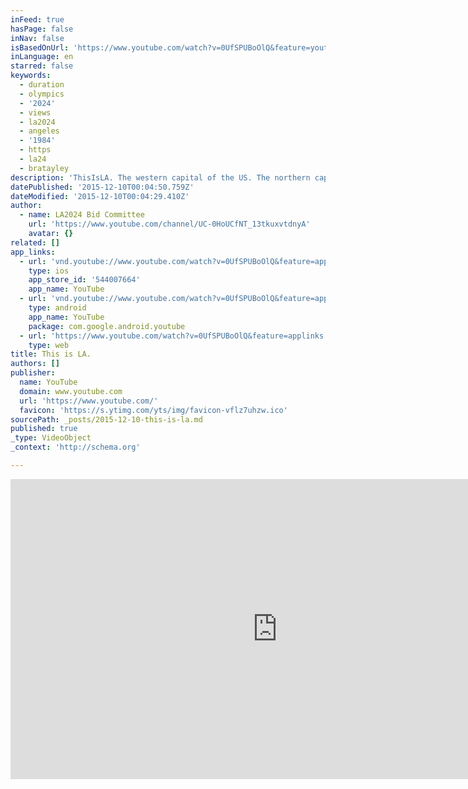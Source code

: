 ```yaml
---
inFeed: true
hasPage: false
inNav: false
isBasedOnUrl: 'https://www.youtube.com/watch?v=0UfSPUBoOlQ&feature=youtu.be'
inLanguage: en
starred: false
keywords:
  - duration
  - olympics
  - '2024'
  - views
  - la2024
  - angeles
  - '1984'
  - https
  - la24
  - bratayley
description: 'ThisIsLA. The western capital of the US. The northern capital of Latin America. The eastern capital of the Pacific Rim. A city made of more than 100 nations, thousands of startups and millions of hard-dreaming people working to reinvent the city, sunrise after sunrise.'
datePublished: '2015-12-10T00:04:50.759Z'
dateModified: '2015-12-10T00:04:29.410Z'
author:
  - name: LA2024 Bid Committee
    url: 'https://www.youtube.com/channel/UC-0HoUCfNT_13tkuxvtdnyA'
    avatar: {}
related: []
app_links:
  - url: 'vnd.youtube://www.youtube.com/watch?v=0UfSPUBoOlQ&feature=applinks'
    type: ios
    app_store_id: '544007664'
    app_name: YouTube
  - url: 'vnd.youtube://www.youtube.com/watch?v=0UfSPUBoOlQ&feature=applinks'
    type: android
    app_name: YouTube
    package: com.google.android.youtube
  - url: 'https://www.youtube.com/watch?v=0UfSPUBoOlQ&feature=applinks'
    type: web
title: This is LA.
authors: []
publisher:
  name: YouTube
  domain: www.youtube.com
  url: 'https://www.youtube.com/'
  favicon: 'https://s.ytimg.com/yts/img/favicon-vflz7uhzw.ico'
sourcePath: _posts/2015-12-10-this-is-la.md
published: true
_type: VideoObject
_context: 'http://schema.org'

---
```

<iframe src="https://cdn.embedly.com/widgets/media.html?src=https%3A%2F%2Fwww.youtube.com%2Fembed%2F0UfSPUBoOlQ%3Ffeature%3Doembed&amp;url=https%3A%2F%2Fwww.youtube.com%2Fwatch%3Fv%3D0UfSPUBoOlQ%26feature%3Dyoutu.be&amp;image=https%3A%2F%2Fi.ytimg.com%2Fvi%2F0UfSPUBoOlQ%2Fhqdefault.jpg&amp;key=b7d04c9b404c499eba89ee7072e1c4f7&amp;type=text%2Fhtml&amp;schema=youtube" width="854" height="480" scrolling="no" frameborder="0" allowfullscreen="allowfullscreen" style=""></iframe>